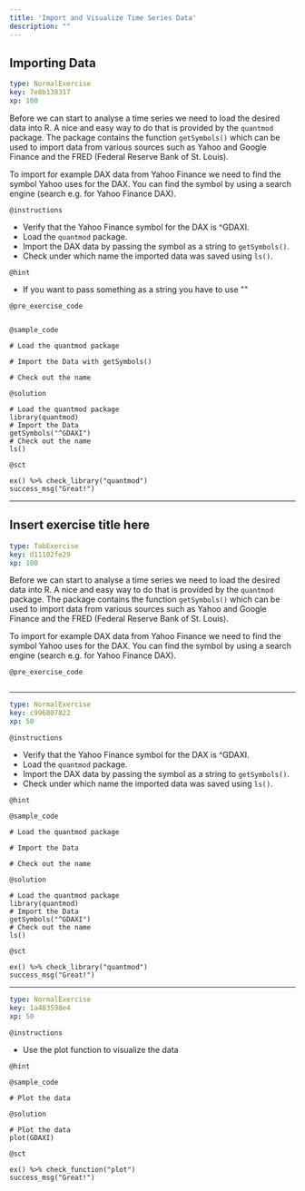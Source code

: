```yaml
---
title: 'Import and Visualize Time Series Data'
description: ""
---
```


## Importing Data 

```yaml
type: NormalExercise
key: 7e8b138317
xp: 100
```

Before we can start to analyse a time series we need to load the desired data into R. A nice and easy way to do that is provided 
by the `quantmod` package. The package contains the function `getSymbols()` which can be used to import data from various sources such 
as Yahoo and Google Finance and the FRED (Federal Reserve Bank of St. Louis). 

To import for example DAX data from Yahoo Finance we need to find the symbol Yahoo uses for the DAX. You can find the symbol by using 
a search engine (search e.g. for Yahoo Finance DAX).

`@instructions`
- Verify that the Yahoo Finance symbol for the DAX is ^GDAXI. 
- Load the `quantmod` package.
- Import the DAX data by passing the symbol as a string to `getSymbols()`.
- Check under which name the imported data was saved using `ls()`.

`@hint`
- If you want to pass something as a string you have to use ""

`@pre_exercise_code`
```{r}

```

`@sample_code`
```{r}
# Load the quantmod package

# Import the Data with getSymbols()

# Check out the name 

```

`@solution`
```{r}
# Load the quantmod package
library(quantmod)
# Import the Data
getSymbols("^GDAXI")
# Check out the name 
ls()
```

`@sct`
```{r}
ex() %>% check_library("quantmod")
success_msg("Great!")
```

---

## Insert exercise title here

```yaml
type: TabExercise
key: d11102fe29
xp: 100
```

Before we can start to analyse a time series we need to load the desired data into R. A nice and easy way to do that is provided 
by the `quantmod` package. The package contains the function `getSymbols()` which can be used to import data from various sources such 
as Yahoo and Google Finance and the FRED (Federal Reserve Bank of St. Louis). 

To import for example DAX data from Yahoo Finance we need to find the symbol Yahoo uses for the DAX. You can find the symbol by using 
a search engine (search e.g. for Yahoo Finance DAX).

`@pre_exercise_code`
```{r}

```

***

```yaml
type: NormalExercise
key: c996807822
xp: 50
```

`@instructions`
- Verify that the Yahoo Finance symbol for the DAX is ^GDAXI. 
- Load the `quantmod` package.
- Import the DAX data by passing the symbol as a string to `getSymbols()`.
- Check under which name the imported data was saved using `ls()`.

`@hint`


`@sample_code`
```{r}
# Load the quantmod package

# Import the Data

# Check out the name 

```

`@solution`
```{r}
# Load the quantmod package
library(quantmod)
# Import the Data
getSymbols("^GDAXI")
# Check out the name 
ls()
```

`@sct`
```{r}
ex() %>% check_library("quantmod")
success_msg("Great!")
```

***

```yaml
type: NormalExercise
key: 1a483598e4
xp: 50
```

`@instructions`
- Use the plot function to visualize the data

`@hint`


`@sample_code`
```{r}
# Plot the data
```

`@solution`
```{r}
# Plot the data
plot(GDAXI)
```

`@sct`
```{r}
ex() %>% check_function("plot")
success_msg("Great!")
```
